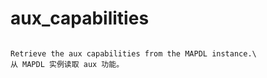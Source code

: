 # aux_capabilities

```{property} property Information.aux_capabilities

Retrieve the aux capabilities from the MAPDL instance.\
从 MAPDL 实例读取 aux 功能。


```